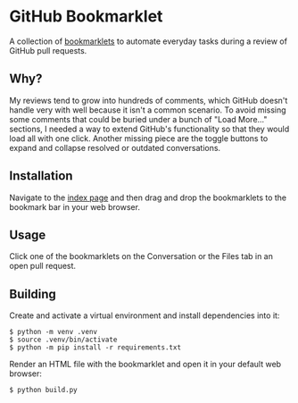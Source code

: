# GitHub Bookmarklet

A collection of [bookmarklets](https://en.wikipedia.org/wiki/Bookmarklet) to automate everyday tasks during a review of GitHub pull requests.

## Why?

My reviews tend to grow into hundreds of comments, which GitHub doesn't handle very with well because it isn't a common scenario. To avoid missing some comments that could be buried under a bunch of "Load More..." sections, I needed a way to extend GitHub's functionality so that they would load all with one click. Another missing piece are the toggle buttons to expand and collapse resolved or outdated conversations.

## Installation

Navigate to the [index page](https://bzaczynski.github.io/github-bookmarklet/) and then drag and drop the bookmarklets to the bookmark bar in your web browser.

## Usage

Click one of the bookmarklets on the Conversation or the Files tab in an open pull request.

## Building

Create and activate a virtual environment and install dependencies into it:

```shell
$ python -m venv .venv
$ source .venv/bin/activate
$ python -m pip install -r requirements.txt
```

Render an HTML file with the bookmarklet and open it in your default web browser:

```shell
$ python build.py
```

